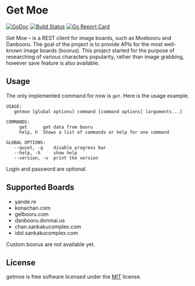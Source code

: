 # Get Moe

[![GoDoc](https://godoc.org/github.com/leonidboykov/getmoe?status.svg)](https://godoc.org/github.com/leonidboykov/getmoe)
[![Build Status](https://travis-ci.org/leonidboykov/getmoe.svg?branch=master)](https://travis-ci.org/leonidboykov/getmoe)
[![Go Report Card](https://goreportcard.com/badge/github.com/leonidboykov/getmoe)](https://goreportcard.com/report/github.com/leonidboykov/getmoe)

Get Moe &ndash; is a REST client for image boards, such as Moebooru and
Danbooru. The goal of the project is to provide APIs for the most well-known
image boards (boorus). This project started for the purpose of researching of
various characters popularity, rather than image grabbing, however save feature
is also available.

## Usage

The only implemented command for now is `get`. Here is the usage example.

```
USAGE:
   getmoe [global options] command [command options] [arguments...]

COMMANDS:
     get      get data from booru
     help, h  Shows a list of commands or help for one command

GLOBAL OPTIONS:
   --quiet, -q    disable progress bar
   --help, -h     show help
   --version, -v  print the version
```

Login and password are optional.

## Supported Boards

  * yande.re
  * konachan.com
  * gelbooru.com
  * danbooru.donmai.us
  * chan.sankakucomplex.com
  * idol.sankakucomplex.com

Custom boorus are not available yet.

## License

getmoe is free software licensed under the [MIT](LICENSE) license.
